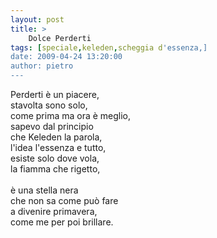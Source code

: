 ```yaml
---
layout: post
title: >
    Dolce Perderti
tags: [speciale,keleden,scheggia d'essenza,]
date: 2009-04-24 13:20:00
author: pietro
---
```

Perderti è un piacere,<br/>stavolta sono solo,<br/>come prima ma ora è meglio,<br/>sapevo dal principio<br/>che Keleden la parola,<br/>l'idea l'essenza e tutto,<br/>esiste solo dove vola,<br/>la fiamma che rigetto,<br/><br/>è una stella nera<br/>che non sa come può fare<br/>a divenire primavera,<br/>come me per poi brillare.
